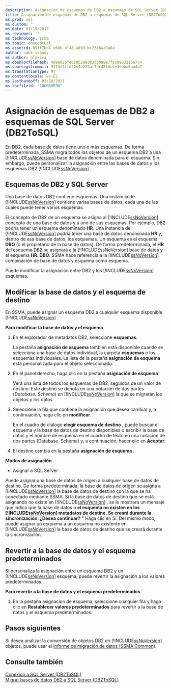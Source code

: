 ```yaml
---
description: Asignación de esquemas de DB2 a esquemas de SQL Server (DB2ToSQL)
title: Asignación de esquemas de DB2 a esquemas de SQL Server (DB2ToSQL) | Microsoft Docs
ms.prod: sql
ms.custom: ''
ms.date: 01/19/2017
ms.reviewer: ''
ms.technology: ssma
ms.topic: conceptual
ms.assetid: 05ff7bd4-e60b-4f48-a893-bc2346aa9a8a
author: nahk-ivanov
ms.author: alexiva
ms.openlocfilehash: 489a026fe610b298803db088e7f8c9953215a7c4
ms.sourcegitcommit: 917df4ffd22e4a229af7dc481dcce3ebba0aa4d7
ms.translationtype: MT
ms.contentlocale: es-ES
ms.lasthandoff: 02/10/2021
ms.locfileid: "100060590"
---
```

# <a name="mapping-db2-schemas-to-sql-server-schemas-db2tosql"></a>Asignación de esquemas de DB2 a esquemas de SQL Server (DB2ToSQL)
En DB2, cada base de datos tiene uno o más esquemas. De forma predeterminada, SSMA migra todos los objetos de un esquema DB2 a una [!INCLUDE[ssNoVersion](../../includes/ssnoversion-md.md)] base de datos denominada para el esquema. Sin embargo, puede personalizar la asignación entre las bases de datos y los esquemas DB2 [!INCLUDE[ssNoVersion](../../includes/ssnoversion-md.md)] .  
  
## <a name="db2-and-sql-server-schemas"></a>Esquemas de DB2 y SQL Server  
Una base de datos DB2 contiene esquemas. Una instancia de [!INCLUDE[ssNoVersion](../../includes/ssnoversion-md.md)] contiene varias bases de datos, cada una de las cuales puede tener varios esquemas.  
  
El concepto de DB2 de un esquema se asigna al [!INCLUDE[ssNoVersion](../../includes/ssnoversion-md.md)] concepto de una base de datos y a uno de sus esquemas. Por ejemplo, DB2 podría tener un esquema denominado **HR**. Una instancia de [!INCLUDE[ssNoVersion](../../includes/ssnoversion-md.md)] podría tener una base de datos denominada **HR** y, dentro de esa base de datos, los esquemas. Un esquema es el esquema **DBO** (o el propietario de la base de datos). De forma predeterminada, el **HR** del esquema DB2 se asignará a la [!INCLUDE[ssNoVersion](../../includes/ssnoversion-md.md)] base de datos y el esquema **HR. DBO**. SSMA hace referencia a la [!INCLUDE[ssNoVersion](../../includes/ssnoversion-md.md)] combinación de base de datos y esquema como esquema.  
  
Puede modificar la asignación entre DB2 y los [!INCLUDE[ssNoVersion](../../includes/ssnoversion-md.md)] esquemas.  
  
## <a name="modifying-the-target-database-and-schema"></a>Modificar la base de datos y el esquema de destino  
En SSMA, puede asignar un esquema DB2 a cualquier esquema disponible [!INCLUDE[ssNoVersion](../../includes/ssnoversion-md.md)] .  
  
**Para modificar la base de datos y el esquema**  
  
1.  En el explorador de metadatos DB2, seleccione **esquemas**.  
  
    La pestaña **asignación de esquema** también está disponible cuando se selecciona una base de datos individual, la carpeta **esquemas** o los esquemas individuales. La lista de la pestaña **asignación de esquema** está personalizada para el objeto seleccionado.  
  
2.  En el panel derecho, haga clic en la pestaña **asignación de esquema** .  
  
    Verá una lista de todos los esquemas de DB2, seguidos de un valor de destino. Este destino se denota en una notación de dos partes (*Database. Schema*) en [!INCLUDE[ssNoVersion](../../includes/ssnoversion-md.md)] la que se migrarán los objetos y los datos.  
  
3.  Seleccione la fila que contiene la asignación que desea cambiar y, a continuación, haga clic en **modificar**.  
  
    En el cuadro de diálogo **elegir esquema de destino** , puede buscar el esquema y la base de datos de destino disponibles o escribir la base de datos y el nombre de esquema en el cuadro de texto en una notación de dos partes (Database. Schema) y, a continuación, hacer clic en **Aceptar**.  
  
4.  El destino cambia en la pestaña **asignación de esquema** .  
  
**Modos de asignación**  
  
-   Asignar a SQL Server  
  
Puede asignar una base de datos de origen a cualquier base de datos de destino. De forma predeterminada, la base de datos de origen se asigna a [!INCLUDE[ssNoVersion](../../includes/ssnoversion-md.md)] la base de datos de destino con la que se ha conectado mediante SSMA. Si la base de datos de destino que se está asignando no existe en [!INCLUDE[ssNoVersion](../../includes/ssnoversion-md.md)] , se le mostrará un mensaje que indica que la base de datos o **el esquema no existen en los [!INCLUDE[ssNoVersion](../../includes/ssnoversion-md.md)] metadatos de destino. Se creará durante la sincronización. ¿Desea continuar? "** Haga clic en Sí. Del mismo modo, puede asignar un esquema a un esquema no existente en [!INCLUDE[ssNoVersion](../../includes/ssnoversion-md.md)] la base de datos de destino que se creará durante la sincronización.  
  
## <a name="reverting-to-the-default-database-and-schema"></a>Revertir a la base de datos y el esquema predeterminados  
Si personaliza la asignación entre un esquema DB2 y un [!INCLUDE[ssNoVersion](../../includes/ssnoversion-md.md)] esquema, puede revertir la asignación a los valores predeterminados.  
  
**Para revertir a la base de datos y el esquema predeterminados**  
  
1.  En la pestaña asignación de esquema, seleccione cualquier fila y haga clic en **Restablecer valores predeterminados** para revertir a la base de datos y el esquema predeterminados.  
  
## <a name="next-steps"></a>Pasos siguientes  
Si desea analizar la conversión de objetos DB2 en [!INCLUDE[ssNoVersion](../../includes/ssnoversion-md.md)] objetos, puede usar el [Informe de migración de datos (SSMA Common)](../sybase/data-migration-report-sybasetosql.md).  
  
## <a name="see-also"></a>Consulte también  
[Conexión a SQL Server &#40;DB2ToSQL&#41;](../../ssma/db2/connecting-to-sql-server-db2tosql.md)  
[Migrar bases de datos DB2 a SQL Server &#40;DB2ToSQL&#41;](../../ssma/db2/migrating-db2-databases-to-sql-server-db2tosql.md)  
